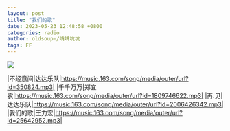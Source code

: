 ```yaml
---
layout: post
title: "我们的歌"
date: 2023-05-23 12:48:58 +0800
categories: radio
author: oldsoup-/啃啃坑坑
tags: FF
---
```

![]({{site.baseurl}}/images/cover_20230523.jpg)

|不经意间|达达乐队|https://music.163.com/song/media/outer/url?id=350824.mp3|
|千千万万|郑宜农|https://music.163.com/song/media/outer/url?id=1809746622.mp3|
|再.见|达达乐队|https://music.163.com/song/media/outer/url?id=2006426342.mp3|
|我们的歌|王力宏|https://music.163.com/song/media/outer/url?id=25642952.mp3|

